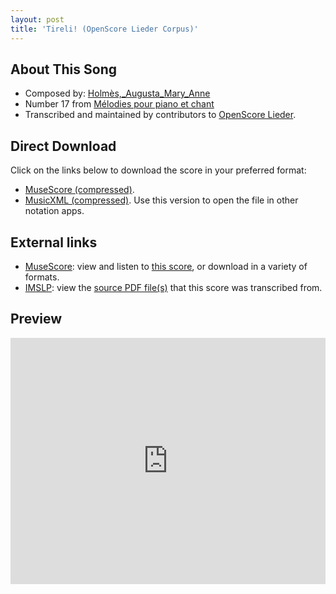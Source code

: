```yaml
---
layout: post
title: 'Tireli! (OpenScore Lieder Corpus)'
---
```


## About This Song

- Composed by: [Holmès,_Augusta_Mary_Anne](https://fourscoreandmore.org/openscore/lieder/Holmès,_Augusta_Mary_Anne)
- Number 17 from [Mélodies pour piano et chant](https://fourscoreandmore.org/openscore/lieder/Holmès,_Augusta_Mary_Anne/Mélodies_pour_piano_et_chant)
- Transcribed and maintained by contributors to [OpenScore Lieder].

[OpenScore Lieder]: https://musescore.com/openscore-lieder-corpus

## Direct Download

Click on the links below to download the score in your preferred format:
- [MuseScore (compressed)](https://github.com/openscore/lieder/blob/main/scores/Holmès,_Augusta_Mary_Anne/Mélodies_pour_piano_et_chant/17_Tireli!/lc6011018.mscz?raw=true).
- [MusicXML (compressed)](https://github.com/openscore/lieder/blob/main/scores/Holmès,_Augusta_Mary_Anne/Mélodies_pour_piano_et_chant/17_Tireli!/lc6011018.mxl?raw=true). Use this version to open the file in other notation apps.

## External links

- [MuseScore]: view and listen to [this score][MuseScore], or download in a variety of formats.
- [IMSLP]: view the [source PDF file(s)][IMSLP] that this score was transcribed from.

[MuseScore]: https://musescore.com/score/6011018
[IMSLP]: https://imslp.org/wiki/Special:ReverseLookup/335938

## Preview

<iframe width="100%" height="394" src="https://musescore.com/openscore-lieder-corpus/scores/6011018/embed" frameborder="0" allowfullscreen allow="autoplay; fullscreen"></iframe>
